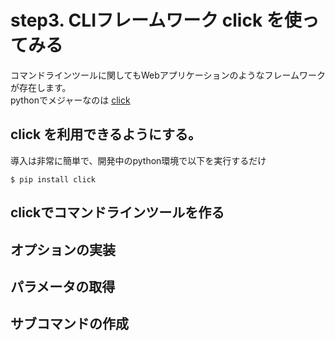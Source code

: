 step3. CLIフレームワーク click を使ってみる
==============================================

コマンドラインツールに関してもWebアプリケーションのようなフレームワークが存在します。  
pythonでメジャーなのは [click](http://click.pocoo.org/4/)


click を利用できるようにする。
----------------------------------

導入は非常に簡単で、開発中のpython環境で以下を実行するだけ

```console
$ pip install click
```

clickでコマンドラインツールを作る
--------------------------------------

## オプションの実装

## パラメータの取得

## サブコマンドの作成
